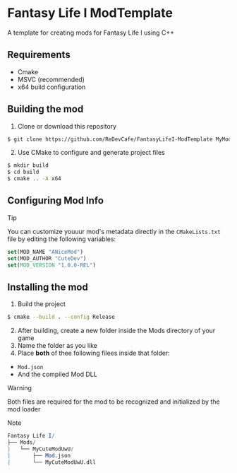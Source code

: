 # Fantasy Life I  ModTemplate
A template for creating mods for Fantasy Life I using C++

## Requirements
- Cmake 
- MSVC (recommended)
- x64 build configuration

## Building the mod
1. Clone or download this repository
```bash
$ git clone https://github.com/ReDevCafe/FantasyLifeI-ModTemplate MyMod
``` 

2. Use CMake to configure and generate project files
```bash
$ mkdir build
$ cd build
$ cmake .. -A x64
```

## Configuring Mod Info
> [!TIP]
> You can customize youuur mod's metadata directly in the `CMakeLists.txt` file by editing the following variables:
> ```cmake
> set(MOD_NAME "ANiceMod")
> set(MOD_AUTHOR "CuteDev")
> set(MOD_VERSION "1.0.0-REL")
>```

## Installing the mod
1. Build the project
```bash
$ cmake --build . --config Release
```
2. After building, create a new folder inside the Mods directory of your game
3. Name the folder as you like 
4. Place **both** of thee following filees inside that folder:
- `Mod.json`
- And the compiled Mod DLL

> [!WARNING] 
> Both files are required for the mod to be recognized and initialized by the mod loader

> [!NOTE]  
> ```mathematica
> Fantasy Life I/
> ├── Mods/
> |   └── MyCuteModUwU/
> |       ├── Mod.json
> |       └── MyCuteModUwU.dll
> ```